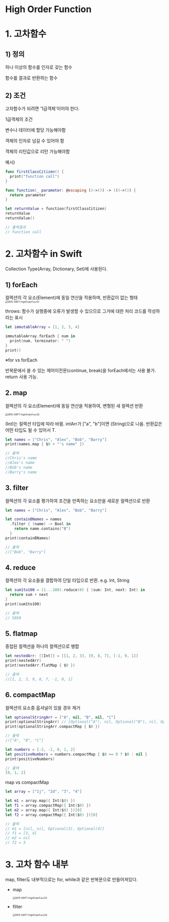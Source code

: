 # High Order Function

# 1. 고차함수

## 1) 정의

하나 이상의 함수를 인자로 갖는 함수

함수를 결과로 반환하는 함수

## 2) 조건

고차함수가 되려면 '1급객체'이어야 한다.

1급객체의 조건

변수나 데이터에 할당 가능해야함

객체의 인자로 넘길 수 있어야 함

객체의 리턴값으로 리턴 가능해야함

예시)

```swift
func firstClassCitizen() {
  print("function call")
}

func function(_ parameter: @escaping ()->()) -> (()->()) {
  return parameter
}

let returnValue = function(firstClassCitizen)
returnValue
returnValue()

// 출력결과
// function call
```

# 2. 고차함수 in Swift

Collection Type(Array, Dictionary, Set)에 사용된다.

## 1) forEach

컬렉션의 각 요소(Element)에 동일 연산을 적용하며, 반환값이 없는 형태<img src="/Users/woobincheon/Documents/fcios11/03-TIL/swift/SWFT-TIL-Images/0615-SWFT-HighOrderFunc01.png" alt="0615-SWFT-HighOrderFunc01" style="zoom:50%;" />

throws: 함수가 실행중에 오류가 발생할 수 있으므로 그거에 대한 처리 코드를 작성하라는 표시

```swift
let immutableArray = [1, 2, 3, 4]

immutableArray.forEach { num in
  print(num, terminator: " ")
}
print()
```

※for vs forEach

반복문에서 쓸 수 있는 제어이전문(continue, break)을 forEach에서는 사용 불가. return 사용 가능.

## 2. map

컬렉션의 각 요소(Element)에 동일 연산을 적용하여, 변형된 새 컬렉션 반환

<img src="/Users/woobincheon/Documents/fcios11/03-TIL/swift/SWFT-TIL-Images/0615-SWFT-HighOrderFunc02.png" alt="0615-SWFT-HighOrderFunc02" style="zoom:50%;" />

(Int)는 컬렉션 타입에 따라 바뀜. intArr가 ["a", "b"]이면 (String)으로 나옴. 반환값은 어떤 타입도 될 수 있어서 T.

```swift
let names = ["Chris", "Alex", "Bob", "Barry"]
print(names.map { $0 + "'s name" })

// 출력
//Chris's name
//Alex's name
//Bob's name
//Barry's name
```

## 3. filter

컬렉션의 각 요소를 평가하여 조건을 만족하는 요소만을 새로운 컬렉션으로 반환

```swift
let names = ["Chris", "Alex", "Bob", "Barry"]

let containBNames = names
  .filter { (name) -> Bool in
    return name.contains("B")
  }
print(containBNames)

// 출력
//["Bob", "Barry"]
```

## 4. reduce

컬렉션의 각 요소들을 결합하여 단일 타입으로 반환. e.g. Int, String

```swift
let sum1to100 = (1...100).reduce(0) { (sum: Int, next: Int) in
  return sum + next
}
print(sum1to100)

// 출력
// 5050
```

## 5. flatmap

중첩된 컬렉션을 하나의 컬렉션으로 병합

```swift
let nestedArr: [[Int]] = [[1, 2, 3], [9, 8, 7], [-1, 0, 1]]
print(nestedArr)
print(nestedArr.flatMap { $0 })

// 출력
//[1, 2, 3, 9, 8, 7, -1, 0, 1]
```

## 6. compactMap

컬렉션의 요소중 옵셔널이 있을 경우 제거

```swift
let optionalStringArr = ["A", nil, "B", nil, "C"]
print(optionalStringArr) // [Optional("A"), nil, Optional("B"), nil, Optional("C")]
print(optionalStringArr.compactMap { $0 })

// 출력
//["A", "B", "C"]

let numbers = [-2, -1, 0, 1, 2]
let positiveNumbers = numbers.compactMap { $0 >= 0 ? $0 : nil }
print(positiveNumbers)

// 출력
[0, 1, 2]
```

map vs compactMap

```swift
let array = ["1j", "2d", "3", "4"]

let m1 = array.map({ Int($0) })
let f1 = array.compactMap({ Int($0) })
let m2 = array.map({ Int($0) })[0]
let f2 = array.compactMap({ Int($0) })[0]

// 출력
// m1 = [nil, nil, Optional(3), Optional(4)]
// f1 = [3, 4]
// m2 = nil
// f2 = 3
```

# 3. 고차 함수 내부

map, filter도 내부적으로는 for, while과 같은 반복문으로 만들어져있다.

- map

    <img src="/Users/woobincheon/Documents/fcios11/03-TIL/swift/SWFT-TIL-Images/0615-SWFT-HighOrderFunc03.png" alt="0615-SWFT-HighOrderFunc03" style="zoom:50%;" />

- filter

    <img src="/Users/woobincheon/Documents/fcios11/03-TIL/swift/SWFT-TIL-Images/0615-SWFT-HighOrderFunc04.png" alt="0615-SWFT-HighOrderFunc04" style="zoom:50%;" />